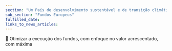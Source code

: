 ```yaml
---
section: "Um País de desenvolvimento sustentável e de transição climática"
sub_section: "Fundos Europeus"
fulfilled_date:
links_to_news_articles:
---
```


 Otimizar a execução dos fundos, com enfoque no valor acrescentado, com máxima